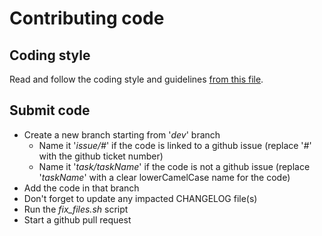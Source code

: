 # Contributing code

## Coding style
Read and follow the coding style and guidelines [from this file](CODING_STYLE_GUIDELINES.md).

## Submit code
- Create a new branch starting from '*dev*' branch
  - Name it '*issue/#*' if the code is linked to a github issue (replace '*#*' with the github ticket number)
  - Name it '*task/taskName*' if the code is not a github issue (replace '*taskName*' with a clear lowerCamelCase name for the code)
- Add the code in that branch
- Don't forget to update any impacted CHANGELOG file(s)
- Run the *fix_files.sh* script
- Start a github pull request
